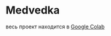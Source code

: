 # Medvedka

весь проект находится в [Google Colab](https://colab.research.google.com/drive/1enGAUXb9lzJtIhWKtFMVhv_GOtLqXWNU?usp=sharing)
